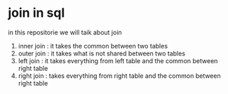 # join in sql
in this repositorie we will taik about join
1. inner join : it takes the common between two tables
2. outer join : it takes what is not shared between two tables
3. left join : it takes everything from left table and the common between right table
4. right join : takes everything from right table and the common between right table
